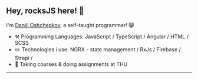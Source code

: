 ## Hey, rocksJS here! :wave:

I'm [Daniil Oshchepkov](https://t.me/oshchepkov_daniil), a self-taught programmer! 😸

-   :hammer_and_pick: Programming Languages: JavaScript / TypeScript / Angular / HTML / SCSS
-   :pencil2: Technologies i use: NGRX - state management / RxJs / Firebase / Strapi / 
-   :seedling: Taking courses & doing assignments at THU

---

